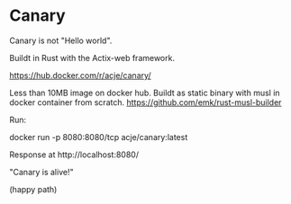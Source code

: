 # Canary

Canary is not "Hello world".

Buildt in Rust with the Actix-web framework.

https://hub.docker.com/r/acje/canary/

Less than 10MB image on docker hub. Buildt as static binary with musl in docker container from scratch.
https://github.com/emk/rust-musl-builder

Run:

docker run -p 8080:8080/tcp acje/canary:latest

Response at http://localhost:8080/ 

"Canary is alive!"

(happy path)
